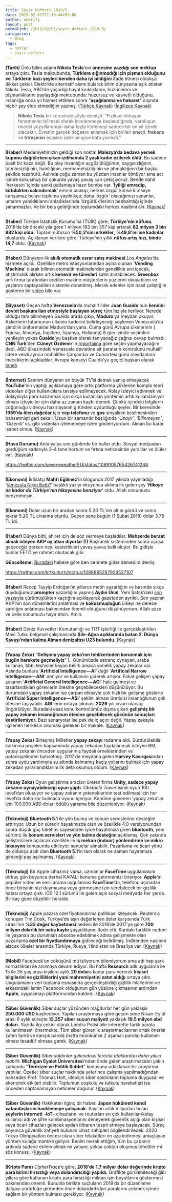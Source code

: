 ```yaml
---
title: Seyir Defteri 2019/5
date: 2019-02-01T11:10:44+03:00
author: omerify
layout: post
permalink: /2019/02/01/seyir-defteri-2019-5/
categories:
  - Blog
tags:
  - notlar
  - seyir-defteri
---
```


**(Tarih)** Ünlü bilim adamı **Nikola Tesla**’nın **annesine yazdığı son mektup** ortaya çıktı. Tesla mektubunda, **Türklere sığınmadığı için pişman olduğunu ve Türklerin bazı şeyleri benden daha iyi bildiğini** ifade etmesi oldukça dikkat çekici. Elektrikte alternatif akımı bularak bilim dünyasına eşik atlatan Nikola Tesla, ABD’de yaşadığı hayal kırıklıklarını, hüzünlerini ve pişmanlıklarını paylaşdığı mektubunda: huzursuz ve kasvetli olduğunu, insanlığa onca yıl hizmet ettikten sonra “**aşağılanma ve hakaret**” dışında hiçbir şey elde etmediğini yazmış. (<a href="http://beyinsizler.net/teslanin-annesine-yazdigi-son-mektup-turkleri-tercih-etmedigi-icin-pisman/" target="_blank" rel="noreferrer noopener nofollow">Türkçe Kaynak</a>) (<a href="https://www.telegraf.rs/english/1470330-the-last-teslas-letter-to-his-mother-please-mother-pray-for-me-over-there" target="_blank" rel="noreferrer noopener nofollow">İngilizce Kaynak</a>)

<blockquote class="wp-block-quote">
  <p>
    <strong>Nikola Tesla</strong> bir keresinde şöyle demişti: “Fiziksel olmayan fenomenler bilimsel olarak incelenmeye başlandığında, varoluşun önceki yüzyıllarından daha fazla ilerlemeyi sadece bir on yıl içinde olacaktır. Evrenin gerçek doğasını anlamak için birileri <strong>enerji</strong>, <strong>frekans</strong> ve <strong>titreşimin</strong> esasları üzerine iyice kafa yormalı.”
  </p>
</blockquote>

<hr />

**(Haber)** Medeniyetimizin geldiği son nokta! **Malezya’da bedava yemek kuponu dağıtılırken çıkan izdihamda 2 yaşlı kadın ezilerek öldü.** Bu sadece basit bir kaza değil. Bu olay insanlığın açgözlülüğünün, saygısızlığının, tatminsizliğinin, hainliğinin, merhametsizliğinin ve ahmaklığının bir başka şekilde tezahürü. Aslında çoğu zaman bu yüzden insanlar ölmüyor ama acı içinde kokuşmuş bir çukurda yavaş yavaş can çekişiyoruz. Bende dahil ‘herkesin’ içinde sanki patlamaya hazır bomba var. ‘**İyiliği emredip, kötülükten sakındırmak**‘ emrini bırakıp, herkes özgür kimse kimseye karışamaz belası topluma yayıldıkça; daha ‘özgür’ olacağımızı sananlar, umarım yanıldıklarını anladıklarında ‘özgürlük’lerinin bedbahtlığı içinde şımarmazlar. Ve bir bela geldiğinde toplumdaki herkes nasibini alır. (<a href="https://www.mynet.com/malezya-da-bedava-yemek-kuponu-dagitiminda-iki-yasli-kadin-ezilerek-oldu-110104783385" target="_blank" rel="noreferrer noopener nofollow">Kaynak</a>)

<hr />

**(Haber)** Türkiye İstatistik Kurumu’na (TÜİK) göre; **Türkiye’nin nüfusu**, 2018&#8217;de bir önceki yıla göre 1 milyon 193 bin 357 kişi artarak **82 milyon 3 bin 882 kişi oldu.** Toplam nüfusun **%50,2&#8217;sini erkekler**, **%49,8&#8217;ini ise kadınlar** oluşturdu. Açıklanan verilere göre; Türkiye’nin yıllık **nüfus artış hızı, binde 14,7** oldu. (<a href="http://tuik.gov.tr/PreHaberBultenleri.do?id=30709" target="_blank" rel="noreferrer noopener nofollow">Kaynak</a>)

<hr />

**(Haber)** Dünyanın ilk **akıllı otomatik esrar satış makinesi** _Los Angeles_‘da hizmete açıldı. Özellikle metro istasyonlarından aşina olunan ‘**Vending Machine**‘ olarak bilinen otomatik makinelerden genellikle sıvı içecek, atıştırmalık alırken artık **kenevir ve türevleri** satın alınabilecek. **Greenbox** adlı firma tarafından üretilen makine müşterilerin yüzlerini okuyabilen ve yaşlarını saptayabilen sistemle donatılmış. Merak edenler için nasıl çalıştığını gösteren bir <a href="https://twitter.com/Elex_Michaelson/status/1088250392071159808" target="_blank" rel="noreferrer noopener nofollow">video</a> bile var.

<hr />

**(Siyaset)** Geçen hafta **Venezuela**‘da muhalif lider **Juan Guaido**‘nun **kendini devlet başkanı ilan etmesiyle başlayan süreç** tüm hızıyla ilerliyor. Nerede olduğu tam bilinmeyen Guaido arada çıkıp, **Maduro**‘ya meydan okuyor. Askerlerin tutumunun ülkenin kaderini belirleyeceği söylenen Venezuela’da şimdilik üniformalılar Maduro’dan yana. Cuma günü Avrupa ülkelerinin ( Fransa, Almanya, İngiltere, İspanya, Hollanda) 8 gün içinde seçimleri yenileyin yoksa **Guaido**‘yu başkan olarak tanıyacağız çağrısı cevap bulmadı. **CNN Turk**‘den **Cüneyt Özdemir**‘in <a href="https://youtu.be/KCfAmFRRdXI" target="_blank" rel="noreferrer noopener nofollow">röportajına</a> göre seçim yapmayacağım dedi. ABD ülkesindeki Venezuela devletine ait paraların kontrolünü muhalif lidere verdi ayrıca muhalifler Çarşamba ve Cumartesi günü meydanlara ineceklerini açıkladılar. Avrupa konseyi Guaido’yu geçici başkan olarak <a href="https://tr.sputniknews.com/avrupa/201901311037406536-avrupa-parlamentosu-guaido-karari/" target="_blank" rel="noreferrer noopener nofollow">tanıdı</a>.

<hr />

**(İnternet)** Sanırım dünyanın en büyük TV’si demek yanlış olmayacak **YouTube**‘nin yaptığı açıklamaya göre artık platforma yüklenen komplo teori videoları diğer kullanıcılara tavsiye edilmeyecek. Kolay izleyici edinmek ve dolayısıyla para kazanmak için sıkça kullanılan yöntemin artık kullanılamıyor olması izleyiciler için daha az zaman kaybı demek. Çünkü içindeki bilgilerin çoğunluğu videoyu hazırlayanın g.tünden uydurduğu şeyler. Bir keresinde **1959’da ölen dağcılar** için **cep telefonu** ve **gps** sinyalinin kesilmesinden bahsetmişti geri zekalı. Uzun bir zamandır başlığında _‘Uzaylı’_, _‘Bilinmeyen’_, _‘Gizemli’_ vs. gibi videoları izlememeye özen gösteriyordum. Alınan bu karar isabet olmuş. (<a href="https://youtube.googleblog.com/2019/01/continuing-our-work-to-improve.html" target="_blank" rel="noreferrer noopener nofollow">Kaynak</a>)

<hr />

**(Hava Durumu)** Antalya’ya son günlerde bir haller oldu. Sosyal medyadan gördüğüm kadarıyla 3–4 tane hortum ve fırtına neticesinde yaralılar ve ölüler var. (<a href="https://www.ntv.com.tr/turkiye/son-dakika-antalya-havalimaninda-hortum12-yarali,60GjDYfjzkqBSSsqp5J70A" target="_blank" rel="noreferrer noopener nofollow">Kaynak</a>)

https://twitter.com/severeweatherEU/status/1089105765426741248

<hr />

**(Ekonomi)** İktisatçı **Mahfi Eğilmez**‘in blogunda 2017 yılında yayınladığı ‘<a href="http://www.mahfiegilmez.com/2017/07/venezuella-nicin-batt.html" target="_blank" rel="noreferrer noopener nofollow">Venezula Niçin Battı?</a>‘ başlıklı yazıyı okuyunca aklıma ilk gelen şey ‘**_Hikaye ne kadar da Türkiye’nin hikayesine benziyor_**‘ oldu. Allah sonumuzu benzetmesin.

<hr />

**(Ekonomi)** Dolar uzun bir aradan sonra 5.20 TL’nin altını gördü ve sonra tekrar 5.20 TL civarına oturdu. Geçen sene bugün (1 Şubat 2018) dolar 3.75 TL idi.

<hr />

**(Haber)** Dünya bitti, ahiret için de söz vermeye başladılar. **Mahşerde beraat almak isteyen AKP oy atsın diyorlar (!)** Başkanlık sisteminden sonra uçuşa geçeceğiz derken neyi kastettikleri yavaş yavaş belli oluyor. Bu gidişle bunlar FETÖ’ye rahmet okutacak gibi.

**Güncelleme:** <a href="https://tr.sputniknews.com/turkiye/201901271037317101-ak-partili-yilmaz-cennet-beraat-sivas/" target="_blank" rel="noreferrer noopener nofollow">Buradaki</a> habere göre ben cennete gider demedim demiş.

https://twitter.com/krtkulturtv/status/1088895287924527107

<hr />

**(Haber)** Recep Tayyip Erdoğan’ın yıllarca metin yazarlığını ve basında sıkça duyduğumuz **prompter** yazarlığını yapmış **Aydın Ünal**, Yeni Şafak’daki <a href="https://www.yenisafak.com/yazarlar/aydinunal/musaadenizle-2048988" target="_blank" rel="noreferrer noopener nofollow">son yazısı</a>yla çürümüşlükten kaçtığını açıklayarak gazeteden ayrıldı. Son yazının AKP’nin son dönemlerini anlatması ve **kokuşmuşluğun** ülkeyi ne derece sardığını anlatması bakımından önemli olduğunu düşünüyorum. Allah azze ve celle sonumuzu hayır etsin. Amin.

<hr />

**(Haber)** Deniz Kuvvetleri Komutanlığı ve TRT işbirliği ile gerçekleştirilen Mavi Tutku belgesel çalışmasında **Şile-Ağva açıklarında batan 2. Dünya Savaşı’ndan kalma Alman denizaltısı U23 bulundu**. (<a href="http://www.hurriyet.com.tr/gundem/tarihi-kesif-sile-agva-aciklarinda-bulundu-41101529" target="_blank" rel="noreferrer noopener nofollow">Kaynak</a>)

<hr />

**(Yapay Zeka)** “**Gelişmiş yapay zeka’nın tehlikerinden korunmak için bugün harekete geçmeliyiz**” !.. Günümüzde satranç oynayan, araba kullanan, tıbbi teşhisler koyan belirli amaca yönelik yapay zekalar var. Aslında bunlara ‘**Artificial Intelligence — AI**‘ değil ‘**Artificial Narrow Intelligence — ANI**‘ deniyor ve kullanımı giderek artıyor. Fakat gelişen yapay zekanın ‘**Artificial General Intelligence — AGI**‘ hale gelmesi ve tasarlandıkları görevlerin ötesine geçebilecekleri düşünülüyor. Bu durumdaki yapay zekanın ise çarpan etkisiyle çok hızlı bir gelişme gösterip ‘**Artificial Super Intelligence — ASI**‘ şeklini alması üreticisi insanoğlunun çok ötesine taşıyabilir. **AGI**‘lerin ortaya çıkması **2029** yılı civarı olacağı öngörülüyor. Buradaki esas konu kontrolümüz dışına çıkan **gelişmiş bir yapay zekanın insanoğlunun ötesine geçebilecek gücünün sonuçları kestirilemiyor.** Bazı senaryolar ise pek de iç açıcı değil. Yapay zekayla ilgilenen herkesin okuması gereken bir makale. (<a href="https://theconversation.com/to-protect-us-from-the-risks-of-advanced-artificial-intelligence-we-need-to-act-now-107615" target="_blank" rel="noreferrer noopener nofollow">Kaynak</a>)

<hr />

**(Yapay Zeka)** Birleşmiş Milletler **yapay zekayı** radarına aldı. Sürdürülebilir kalkınma projeleri kapsamında yapay zekadan faydalanmak isteyen BM, yapay zekanın önceden uygulanmış faydalı örneklerinden ve potansiyelinden bahsetmiş. 2017’de meydana gelen **Harvey Kasırgası**ndan sonra uydu yardımıyla su altında kalmamış kaçış yollarını bulmak için yapay zekadan yararlandıklarını ilk defa okumuş oldum. (<a href="http://www.undp.org/content/undp/en/home/blog/2019/Using_AI_to_help_achieve_Sustainable_Development_Goals.html" target="_blank" rel="noreferrer noopener nofollow">Kaynak</a>)

<hr />

**(Yapay Zeka)** Oyun geliştirme araçları üreten firma **Unity, sadece yapay zekanın oynayabileceği oyun yaptı**. _Obstacle Tower_ isimli oyun 100 level’dan oluşuyor ve yapay zekanın yeteneklerinin test edilmesi için her level’da daha zor bulmaca oyunu içeriyor. Kendine güvenen ‘yapay zeka’lar için 100.000 ABD doları ödüllü yarışma bile düzenleniyor. (<a href="https://www.theverge.com/2019/1/28/18200188/unity-obstacle-tower-challenge-ai-game-test-research-benchmark" target="_blank" rel="noreferrer noopener nofollow">Kaynak</a>)

<hr />

**(Teknoloji)** **Bluetooth 5.1** ile yön bulma ve konum servislerine desteğini arttırıyor. Uzun bir süredir hayatımızda olan ve özellikle 4.0 versiyonundan sonra düşük güç tüketimi sayesinden iyice hayatımıza giren **bluetooth**, yeni sürümü ile **konum servisleri ve yön bulma desteğini** açıklamış. Çok yakında geliştiricilere açılacak özellikle ile **iç mekan (indoor) yönlendirme ve mikro lokasyon** konusunda etkileyici sonuçlar alınabilir. Pazarlama ve ticari yönü de oldukça açık olan **Bluetooth 5.1**‘in tam olarak ne zaman hayatımıza gireceği paylaşılmamış. (<a href="https://www.helpnetsecurity.com/2019/01/29/the-bluetooth-sig-bluetooth-location-services-solutions/" target="_blank" rel="noreferrer noopener nofollow">Kaynak</a>)

<hr />

**(Teknoloji)** Bir Apple cihazınız varsa, uzmanlar **FaceTime** uygulamasını birkaç gün boyunca derhal KAPALI konuma getirmemizi öneriyor. **Apple**‘ın popüler video ve sesli arama uygulaması **FaceTime**‘da, telefonu açmadan önce birisinin sizi duymasına veya görmesine izin verebilecek bir gizlilik hatası ortaya çıktı. iOS 12.1 sürümü ile gelen açık sosyal medyada her yerde. Bir kaç güne düzeltilir heralde.

<hr />

**(Teknoloji)** Apple pazara özel fiyatlandırma politikası izleyecek. Reuters’a konuşan Tim Cook, Türkiye’de aşırı değerlenen dolar karşısında Türk Lirası’nın **%33 değer kaybetmesi** nedeni ile 2018’de 2017’ye göre **700 milyon dolarlık bir satış kaybı** yaşadıklarını ifade etti. Kurdaki farklılık nedeni ile yaşanan bu durumları absorbe edebilmek adına gelişmekte olan pazarlarda **özel bir fiyatlandırmaya** gidileceği belirtilmiş. İndirimden nasibini alacak ülkeler arasında Türkiye, Rusya, Hindistan ve Brezilya var. (<a href="https://www.reuters.com/article/us-apple-iphone-prices/apple-lowers-some-iphone-prices-outside-u-s-to-offset-strong-dollar-idUSKCN1PO06G" target="_blank" rel="noreferrer noopener nofollow">Kaynak</a>)

<hr />

**(Mobil)** Facebook’un çöküşünü mü izliyorum bilemiyorum ama adı hep şark kurnazlıkları ile anılmaya devam ediyor. Bu hafta **Research** adlı uygulama ile 15 ile 35 yaş arası kişilere aylık **20 dolar**a kadar para vererek **kişisel bilgilerini ve gizliliklerini yani mahremiyetini satın aldığı** ortaya çıktı. Uygulamanın veri toplama esnasında gerçekleştirdiği gizlilik ihlallerinin ve arkasındaki ismin Facebook olduğunun gün yüzüne çıkmasının ardından **Apple**, uygulamayı platformundan kaldırdı. (<a href="https://webrazzi.com/2019/01/31/apple-facebookun-kullanicilara-odeme-yaptigi-research-uygulamasini-engelledi/" target="_blank" rel="noreferrer noopener nofollow">Kaynak</a>)

<hr />

**(Siber Güvenlik)** Siber suçlar yüzünden mağdurlar her gün yaklaşık **250.000 USD** kaybediyor. Yapılan araştırmaya göre geçen sene Nisan-Eylül arası 6 aylık süreçte **13.357 siber suçun maliyeti** yaklaşık **19.5 milyon abd doları.** Yazıda ilgi çekici olarak Londra Polisi bile internette farklı parola kullanılmasını önermekte. Tüm siber güvenlik araştırmacılarının ortak önerisi zaten farklı ve karışık parola (hatta mümkünse 2 aşamalı parola) kullanımı olması tesadüf olmasa gerek. (<a href="http://www.ehackingnews.com/2019/01/cyber-crime-victims-lose-190000-every.html" target="_blank" rel="noreferrer noopener nofollow">Kaynak</a>)

<hr />

**(Siber Güvenlik)** _Siber saldırılar geleneksel terörist ataklardan daha yıkıcı olabilir._ **Michigan Eyalet Üniversitesi**‘nden önde gelen araştırmacıları yakın zamanda “**Terörizm ve Politik Şiddet**” konusuna odaklanan bir araştırma yaptılar. Özetle; siber suçlar hakkında yeterince çalışma yapılmadığından bahseden Prof. Thomas Holt, ideolijik siber saldırıların topluma duygusal ve ekonomik etkileri olabilir. Toplumun coşkulu ve tutkulu hareketleri ise önceden saptanamayan neticeler doğurur. (<a href="http://www.ehackingnews.com/2019/01/cyber-attacks-apparently-can-cause.html" target="_blank" rel="noreferrer noopener nofollow">Kaynak</a>)

<hr />

**(Siber Güvenlik)** Hakikaten ilginç bir haber. **Japon hükümeti kendi vatandaşlarını hacklemeye çalışacak.** Sayıları artık milyarları bulan **şeylerin interneti** –**IoT**– cihazlarını ve routerları en çok kullanılan/kolay kullanıcı adı ve şifre kombinasyonlarını deneyerek güvenlik açığı olan kişisel veya ticari cihazları gelecek aydan itibaren tespit etmeye başlayacak. Süreç boyunca güvenlik zafiyeti bulunan cihaz sahipleri bilgilendirilecek. 2020 Tokyo Olimpiyatları öncesi olası siber felaketleri en aza indirmeyi amaçlayan yöntem kulağa mantıklı geliyor. Benim merak ettiğim, tüm bu çabanın ardında sadece önlem almak mı yatıyor, yoksa çoktan oluşmuş tehditler mi söz konusu. (<a href="https://nakedsecurity.sophos.com/2019/01/29/japanese-government-will-try-to-hack-its-citizens-iot-devices/" target="_blank" rel="noreferrer noopener nofollow">Kaynak</a>)

<hr />

**(Kripto Para)** _CipherTrace_’e göre, **2018’de 1,7 milyar dolar değerinde kripto para birimi hırsızlığı veya dolandırıcılığı yapıldı.** Grafikte görülebileceği gibi yıllara göre katlanan kripto para hırsızlığı miktarı işin boyutlarını göstermesi bakımından önemli. Bununla birlikte suçluların 2019’da bir düzenleme dalgası yürürlüğe girmeden önce dolandırdıkları paralarını çekmek içinde sağlam bir yöntem bulması gerekiyor. (<a href="https://www.helpnetsecurity.com/2019/01/30/stolen-cryptocurrency/" target="_blank" rel="noreferrer noopener nofollow">Kaynak</a>)